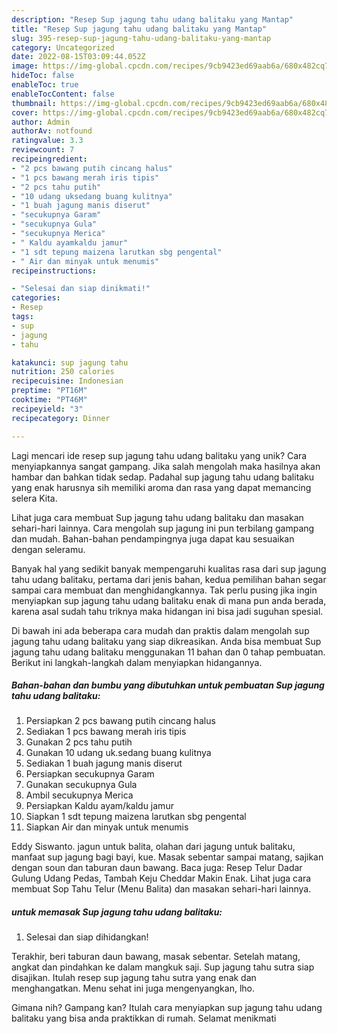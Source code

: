 ```yaml
---
description: "Resep Sup jagung tahu udang balitaku yang Mantap"
title: "Resep Sup jagung tahu udang balitaku yang Mantap"
slug: 395-resep-sup-jagung-tahu-udang-balitaku-yang-mantap
category: Uncategorized
date: 2022-08-15T03:09:44.052Z
image: https://img-global.cpcdn.com/recipes/9cb9423ed69aab6a/680x482cq70/sup-jagung-tahu-udang-balitaku-foto-resep-utama.jpg
hideToc: false
enableToc: true
enableTocContent: false
thumbnail: https://img-global.cpcdn.com/recipes/9cb9423ed69aab6a/680x482cq70/sup-jagung-tahu-udang-balitaku-foto-resep-utama.jpg
cover: https://img-global.cpcdn.com/recipes/9cb9423ed69aab6a/680x482cq70/sup-jagung-tahu-udang-balitaku-foto-resep-utama.jpg
author: Admin
authorAv: notfound
ratingvalue: 3.3
reviewcount: 7
recipeingredient:
- "2 pcs bawang putih cincang halus"
- "1 pcs bawang merah iris tipis"
- "2 pcs tahu putih"
- "10 udang uksedang buang kulitnya"
- "1 buah jagung manis diserut"
- "secukupnya Garam"
- "secukupnya Gula"
- "secukupnya Merica"
- " Kaldu ayamkaldu jamur"
- "1 sdt tepung maizena larutkan sbg pengental"
- " Air dan minyak untuk menumis"
recipeinstructions:

- "Selesai dan siap dinikmati!"
categories:
- Resep
tags:
- sup
- jagung
- tahu

katakunci: sup jagung tahu 
nutrition: 250 calories
recipecuisine: Indonesian
preptime: "PT16M"
cooktime: "PT46M"
recipeyield: "3"
recipecategory: Dinner

---
```





Lagi mencari ide resep sup jagung tahu udang balitaku yang unik? Cara menyiapkannya sangat gampang. Jika salah mengolah maka hasilnya akan hambar dan bahkan tidak sedap. Padahal sup jagung tahu udang balitaku yang enak harusnya sih memiliki aroma dan rasa yang dapat memancing selera Kita.





Lihat juga cara membuat Sup jagung tahu udang balitaku dan masakan sehari-hari lainnya. Cara mengolah sup jagung ini pun terbilang gampang dan mudah. Bahan-bahan pendampingnya juga dapat kau sesuaikan dengan seleramu.

Banyak hal yang sedikit banyak mempengaruhi kualitas rasa dari sup jagung tahu udang balitaku, pertama dari jenis bahan, kedua pemilihan bahan segar sampai cara membuat dan menghidangkannya. Tak perlu pusing jika ingin menyiapkan sup jagung tahu udang balitaku enak di mana pun anda berada, karena asal sudah tahu triknya maka hidangan ini bisa jadi suguhan spesial.






Di bawah ini ada beberapa cara mudah dan praktis dalam mengolah sup jagung tahu udang balitaku yang siap dikreasikan. Anda bisa membuat Sup jagung tahu udang balitaku menggunakan 11 bahan dan 0 tahap pembuatan. Berikut ini langkah-langkah dalam menyiapkan hidangannya.

<!--inarticleads1-->

##### Bahan-bahan dan bumbu yang dibutuhkan untuk pembuatan Sup jagung tahu udang balitaku:

1. Persiapkan 2 pcs bawang putih cincang halus
1. Sediakan 1 pcs bawang merah iris tipis
1. Gunakan 2 pcs tahu putih
1. Gunakan 10 udang uk.sedang buang kulitnya
1. Sediakan 1 buah jagung manis diserut
1. Persiapkan secukupnya Garam
1. Gunakan secukupnya Gula
1. Ambil secukupnya Merica
1. Persiapkan  Kaldu ayam/kaldu jamur
1. Siapkan 1 sdt tepung maizena larutkan sbg pengental
1. Siapkan  Air dan minyak untuk menumis


Eddy Siswanto. jagun untuk balita, olahan dari jagung untuk balitaku, manfaat sup jagung bagi bayi, kue. Masak sebentar sampai matang, sajikan dengan soun dan taburan daun bawang. Baca juga: Resep Telur Dadar Gulung Udang Pedas, Tambah Keju Cheddar Makin Enak. Lihat juga cara membuat Sop Tahu Telur (Menu Balita) dan masakan sehari-hari lainnya. 

<!--inarticleads2-->

#####  untuk memasak Sup jagung tahu udang balitaku:


1. Selesai dan siap dihidangkan!

Terakhir, beri taburan daun bawang, masak sebentar. Setelah matang, angkat dan pindahkan ke dalam mangkuk saji. Sup jagung tahu sutra siap disajikan. Itulah resep sup jagung tahu sutra yang enak dan menghangatkan. Menu sehat ini juga mengenyangkan, lho. 

Gimana nih? Gampang kan? Itulah cara menyiapkan sup jagung tahu udang balitaku yang bisa anda praktikkan di rumah. Selamat menikmati
